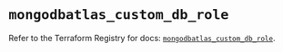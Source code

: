 # `mongodbatlas_custom_db_role`

Refer to the Terraform Registry for docs: [`mongodbatlas_custom_db_role`](https://registry.terraform.io/providers/mongodb/mongodbatlas/1.20.0/docs/resources/custom_db_role).
